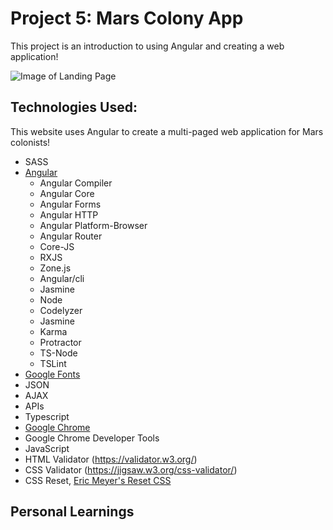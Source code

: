 # Project 5: Mars Colony App
This project is an introduction to using Angular and creating a web application!

![Image of Landing Page](src/app/assets/images/homescreen-landing.png)

## Technologies Used:
This website uses Angular to create a multi-paged web application for Mars colonists!

- SASS
- [Angular](https://angular.io/)
  - Angular Compiler
  - Angular Core
  - Angular Forms
  - Angular HTTP
  - Angular Platform-Browser
  - Angular Router
  - Core-JS
  - RXJS
  - Zone.js
  - Angular/cli
  - Jasmine
  - Node
  - Codelyzer
  - Jasmine
  - Karma
  - Protractor
  - TS-Node
  - TSLint
- [Google Fonts](https://fonts.google.com/)
- JSON
- AJAX
- APIs
- Typescript
- [Google Chrome](https://www.google.com/chrome/) 
- Google Chrome Developer Tools
- JavaScript
- HTML Validator (https://validator.w3.org/)
- CSS Validator (https://jigsaw.w3.org/css-validator/)
- CSS Reset, [Eric Meyer's Reset CSS](http://cssreset.com/scripts/eric-meyer-reset-css/)

## Personal Learnings
